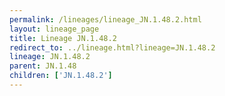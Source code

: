 ```yaml
---
permalink: /lineages/lineage_JN.1.48.2.html
layout: lineage_page
title: Lineage JN.1.48.2
redirect_to: ../lineage.html?lineage=JN.1.48.2
lineage: JN.1.48.2
parent: JN.1.48
children: ['JN.1.48.2']
---
```

